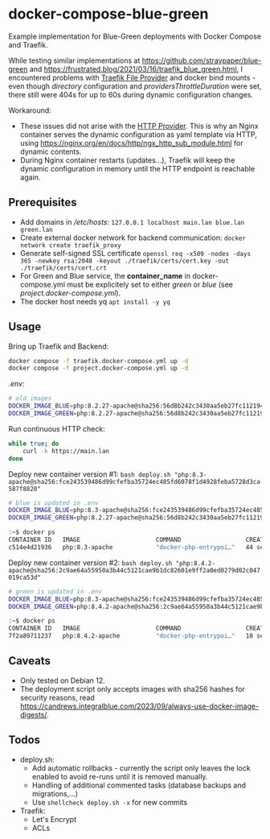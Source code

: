 # docker-compose-blue-green

Example implementation for Blue-Green deployments with Docker Compose and Traefik.

While testing similar implementations at https://github.com/straypaper/blue-green and https://frustrated.blog/2021/03/16/traefik_blue_green.html, I encountered problems with [Traefik File Provider](https://doc.traefik.io/traefik/providers/file/) and docker bind mounts - even though *directory* configuration and *providersThrottleDuration* were set, there still were 404s for up to 60s during dynamic configuration changes.

Workaround:
- These issues did not arise with the [HTTP Provider](https://doc.traefik.io/traefik/providers/http/). This is why an Nginx container serves the dynamic configuration as yaml template via HTTP, using https://nginx.org/en/docs/http/ngx_http_sub_module.html for dynamic contents.
- During Nginx container restarts (updates...), Traefik will keep the dynamic configuration in memory until the HTTP endpoint is reachable again.

## Prerequisites

- Add domains in */etc/hosts*: `127.0.0.1 localhost main.lan blue.lan green.lan`
- Create external docker network for backend communication: `docker network create traefik_proxy`
- Generate self-signed SSL certificate `openssl req -x509 -nodes -days 365 -newkey rsa:2048 -keyout ./traefik/certs/cert.key -out ./traefik/certs/cert.crt`
- For Green and Blue service, the **container_name** in docker-compose.yml must be explicitely set to either *green* or *blue* (see *project.docker-compose.yml*).
- The docker host needs yq `apt install -y yq`

## Usage

Bring up Traefik and Backend:
```bash
docker compose -f traefik.docker-compose.yml up -d
docker compose -f project.docker-compose.yml up -d
```

*.env*:
```bash
# old images
DOCKER_IMAGE_BLUE=php:8.2.27-apache@sha256:56d8b242c3430aa5eb27fc112194d2b22c5c72fe7c3b3db0940639f735154c55
DOCKER_IMAGE_GREEN=php:8.2.27-apache@sha256:56d8b242c3430aa5eb27fc112194d2b22c5c72fe7c3b3db0940639f735154c55
```

Run continuous HTTP check:
```bash
while true; do
    curl -k https://main.lan
done
```

Deploy new container version #1: `bash deploy.sh "php:8.3-apache@sha256:fce243539486d99cfefba35724ec485fd6078f1d4928feba5728d3ca587f8820"`
```bash
# blue is updated in .env
DOCKER_IMAGE_BLUE=php:8.3-apache@sha256:fce243539486d99cfefba35724ec485fd6078f1d4928feba5728d3ca587f8820
DOCKER_IMAGE_GREEN=php:8.2.27-apache@sha256:56d8b242c3430aa5eb27fc112194d2b22c5c72fe7c3b3db0940639f735154c55

:~$ docker ps
CONTAINER ID   IMAGE                     COMMAND                  CREATED          STATUS          PORTS                                      NAMES
c514e4d21936   php:8.3-apache            "docker-php-entrypoi…"   44 seconds ago   Up 42 seconds   80/tcp                                     blue
```

Deploy new container version #2: `bash deploy.sh "php:8.4.2-apache@sha256:2c9ae64a55950a3b44c5121cae9b1dc82601e9ff2a0ed0279d02c047019ca53d"`
```bash
# green is updated in .env
DOCKER_IMAGE_BLUE=php:8.3-apache@sha256:fce243539486d99cfefba35724ec485fd6078f1d4928feba5728d3ca587f8820
DOCKER_IMAGE_GREEN=php:8.4.2-apache@sha256:2c9ae64a55950a3b44c5121cae9b1dc82601e9ff2a0ed0279d02c047019ca53d

:~$ docker ps
CONTAINER ID   IMAGE                     COMMAND                  CREATED              STATUS              PORTS                                      NAMES
7f2a89711237   php:8.4.2-apache          "docker-php-entrypoi…"   18 seconds ago       Up 16 seconds       80/tcp                                     green
```

## Caveats

- Only tested on Debian 12.
- The deployment script only accepts images with sha256 hashes for security reasons, read https://candrews.integralblue.com/2023/09/always-use-docker-image-digests/.

## Todos

- deploy.sh:
    - Add automatic rollbacks - currently the script only leaves the lock enabled to avoid re-runs until it is removed manually.
    - Handling of additional commented tasks (database backups and migrations,...)
    - Use `shellcheck deploy.sh -x` for new commits
- Traefik:
    - Let's Encrypt
    - ACLs
